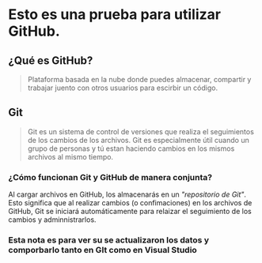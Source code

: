 # Esto es una prueba para utilizar GitHub.  
## ¿Qué es GitHub?  
>Plataforma basada en la nube donde puedes almacenar, compartir y trabajar juento con otros usuarios para escirbir un código.
## Git   
>Git es un sistema de control de versiones que realiza el seguimientos de los cambios de los archivos. Git es especialmente útil cuando un grupo de personas y tú estan haciendo cambios
en los mismos archivos al mismo tiempo.

### ¿Cómo funcionan Git y GitHub de manera conjunta?  
Al cargar archivos en GitHub, los almacenarás en un _"repositorio de Git"_. Esto significa que al realizar cambios (o confimaciones) en los archivos de GitHub, Git se iniciará automáticamente 
para relaizar el seguimiento de los cambios y adminnistrarlos.   

### Esta nota es para ver su se actualizaron los datos y comporbarlo tanto en GIt como en Visual Studio   

